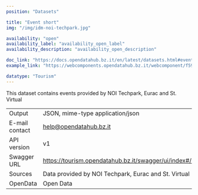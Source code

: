 ```yaml
---
position: "Datasets"

title: "Event short"
img: "/img/idm-noi-techpark.jpg"

availability: "open"
availability_label: "availability_open_label"
availability_description: "availability_open_description"

doc_link: "https://docs.opendatahub.bz.it/en/latest/datasets.html#eventshort-dataset"
example_link: "https://webcomponents.opendatahub.bz.it/webcomponent/f594de36-0136-4c27-a0e6-570fa7014129"

datatype: "Tourism"
---
```


This dataset contains events provided by NOI Techpark, Eurac and St. Virtual

|                |                                                                |
| :------------- | -------------------------------------------------------------- |
| Output         | JSON, mime-type application/json                               |
| E-mail contact | help@opendatahub.bz.it                                         |
| API version    | v1                                                             |
| Swagger URL    | https://tourism.opendatahub.bz.it/swagger/ui/index#/EventShort |
| Sources        | Data provided by NOI Techpark, Eurac and St. Virtual           |
| OpenData       | Open Data                                                      |
